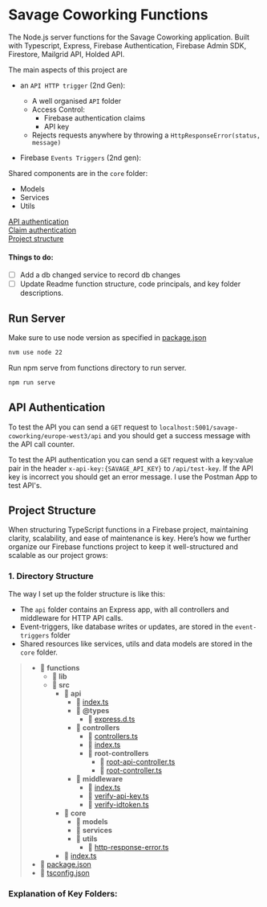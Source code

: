 # Savage Coworking Functions

The Node.js server functions for the Savage Coworking application. Built with
Typescript, Express, Firebase Authentication, Firebase Admin SDK, Firestore,
Mailgrid API, Holded API.

The main aspects of this project are

- an `API HTTP trigger` (2nd Gen):

  - A well organised `API` folder
  - Access Control:
    - Firebase authentication claims
    - API key
  - Rejects requests anywhere by throwing a `HttpResponseError(status, message)`

- Firebase `Events Triggers` (2nd gen):

Shared components are in the `core` folder:

- Models
- Services
- Utils

[API authentication](#api-authentication)  
[Claim authentication](#claim-authentication)  
[Project structure](#project-structure)

#### Things to do:

- [ ] Add a db changed service to record db changes
- [ ] Update Readme function structure, code principals, and key folder
      descriptions.

## Run Server

Make sure to use node version as specified in [package.json](./package.json)

```bash
nvm use node 22
```

Run npm serve from functions directory to run server.

```bash
npm run serve
```

## API Authentication

To test the API you can send a `GET` request to
`localhost:5001/savage-coworking/europe-west3/api` and you should get a success
message with the API call counter.

To test the API authentication you can send a `GET` request with a key:value
pair in the header `x-api-key:{SAVAGE_API_KEY}` to `/api/test-key`. If the API
key is incorrect you should get an error message. I use the Postman App to test
API's.

## Project Structure

When structuring TypeScript functions in a Firebase project, maintaining
clarity, scalability, and ease of maintenance is key. Here’s how we further
organize our Firebase functions project to keep it well-structured and scalable
as our project grows:

### **1. Directory Structure**

The way I set up the folder structure is like this:

- The `api` folder contains an Express app, with all controllers and middleware
  for HTTP API calls.
- Event-triggers, like database writes or updates, are stored in the
  `event-triggers` folder
- Shared resources like services, utils and data models are stored in the `core`
  folder.

> - 📂 **functions**
>   - 📂 **lib**
>   - 📂 **src**
>     - 📂 **api**
>       - 📄 [index.ts](src/api/index.ts)
>       - 📂 **@types**
>         - 📄 [express.d.ts](src/api/@types/express.d.ts)
>       - 📂 **controllers**
>         - 📄 [controllers.ts](src/api/controllers/controllers.ts)
>         - 📄 [index.ts](src/api/controllers/index.ts)
>         - 📂 **root\-controllers**
>           - 📄
>             [root\-api\-controller.ts](src/api/controllers/root-controllers/root-api-controller.ts)
>           - 📄
>             [root\-controller.ts](src/api/controllers/root-controllers/root-controller.ts)
>       - 📂 **middleware**
>         - 📄 [index.ts](src/api/middleware/index.ts)
>         - 📄 [verify\-api\-key.ts](src/api/middleware/verify-api-key.ts)
>         - 📄 [verify\-idtoken.ts](src/api/middleware/verify-idtoken.ts)
>     - 📂 **core**
>       - 📂 **models**
>       - 📂 **services**
>       - 📂 **utils**
>         - 📄 [http\-response\-error.ts](src/core/utils/http-response-error.ts)
>     - 📄 [index.ts](src/index.ts)
> - 📄 [package.json](package.json)
> - 📄 [tsconfig.json](tsconfig.json)

### **Explanation of Key Folders:**
